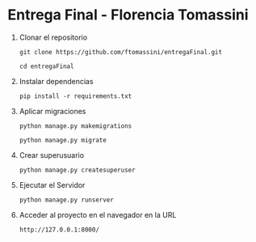 # Entrega Final - Florencia Tomassini

1. Clonar el repositorio
   
   `git clone https://github.com/ftomassini/entregaFinal.git`

   `cd entregaFinal`

2. Instalar dependencias

    `pip install -r requirements.txt`

3. Aplicar migraciones

    `python manage.py makemigrations`

    `python manage.py migrate`

4. Crear superusuario

    `python manage.py createsuperuser`

5. Ejecutar el Servidor

    `python manage.py runserver`

6. Acceder al proyecto en el navegador en la URL

     `http://127.0.0.1:8000/`
